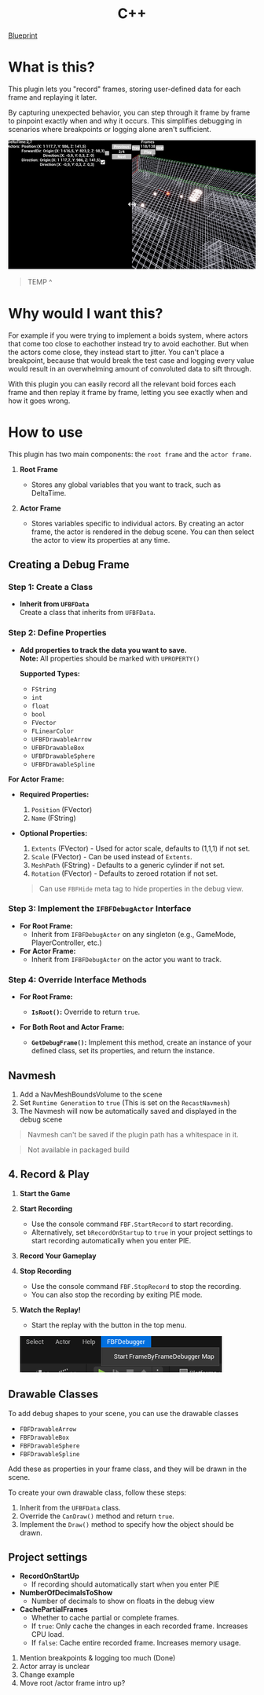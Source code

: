 <h1 style="text-align:center;">C++</h1>


[Blueprint](Blueprint.md)

# What is this?

This plugin lets you "record" frames, storing user-defined data for each frame and replaying it later. 

By capturing unexpected behavior, you can step through it frame by frame to pinpoint exactly when and why it occurs. This simplifies debugging in scenarios where breakpoints or logging alone aren't sufficient.


![FrameExample](Assets/DebugScene.png)
> TEMP ^ 

# Why would I want this?

For example if you were trying to implement a boids system, where actors that come too close to eachother instead try to avoid eachother. But when the actors come close, they instead start to jitter. You can't place a breakpoint, because that would break the test case and logging every value would result in an overwhelming amount of convoluted data to sift through.

With this plugin you can easily record all the relevant boid forces each frame and then replay it frame by frame, letting you see exactly when and how it goes wrong.

# How to use
This plugin has two main components: the `root frame` and the `actor frame`.

1. **Root Frame**
   - Stores any global variables that you want to track, such as DeltaTime.
   
2. **Actor Frame**
   - Stores variables specific to individual actors. By creating an actor frame, the actor is rendered in the debug scene. You can then select the actor to view its properties at any time.

## Creating a Debug Frame

### Step 1: Create a Class
- **Inherit from `UFBFData`**  
  Create a class that inherits from `UFBFData`.

### Step 2: Define Properties
- **Add properties to track the data you want to save.**  
  **Note:** All properties should be marked with `UPROPERTY()`
  
  **Supported Types:**
  - `FString`
  - `int`
  - `float`
  - `bool`
  - `FVector`
  - `FLinearColor`
  - `UFBFDrawableArrow`
  - `UFBFDrawableBox`
  - `UFBFDrawableSphere`
  - `UFBFDrawableSpline`

**For Actor Frame:**
- **Required Properties:**
  1. `Position` (FVector)
  2. `Name` (FString) 
- **Optional Properties:**
  1. `Extents` (FVector) - Used for actor scale, defaults to (1,1,1) if not set.
  2. `Scale` (FVector) - Can be used instead of `Extents`.
  3. `MeshPath` (FString) - Defaults to a generic cylinder if not set.
  4. `Rotation` (FVector) - Defaults to zeroed rotation if not set.

  > Can use `FBFHide` meta tag to hide properties in the debug view.

### Step 3: Implement the `IFBFDebugActor` Interface
- **For Root Frame:**
    - Inherit from `IFBFDebugActor` on any singleton (e.g., GameMode, PlayerController, etc.)
- **For Actor Frame:**
    - Inherit from `IFBFDebugActor` on the actor you want to track.

### Step 4: Override Interface Methods
- **For Root Frame:**
  - **`IsRoot()`:** Override to return `true`.
  
- **For Both Root and Actor Frame:**
  - **`GetDebugFrame()`:** Implement this method, create an instance of your defined class, set its properties, and return the instance.

## Navmesh
1. Add a NavMeshBoundsVolume to the scene
2. Set `Runtime Generation` to `true` (This is set on the `RecastNavmesh`)
3. The Navmesh will now be automatically saved and displayed in the debug scene

> Navmesh can't be saved if the plugin path has a whitespace in it.

> Not available in packaged build


## 4. Record & Play

1. **Start the Game**

2. **Start Recording**
   - Use the console command `FBF.StartRecord` to start recording.
   - Alternatively, set `bRecordOnStartup` to `true` in your project settings to start recording automatically when you enter PIE.

3. **Record Your Gameplay**

4. **Stop Recording**
   - Use the console command `FBF.StopRecord` to stop the recording.
   - You can also stop the recording by exiting PIE mode.

5. **Watch the Replay!**
   - Start the replay with the button in the top menu.

    ![FrameExample](Assets/Replay.png)

## Drawable Classes

To add debug shapes to your scene, you can use the drawable classes
- `FBFDrawableArrow`
- `FBFDrawableBox`
- `FBFDrawableSphere`
- `FBFDrawableSpline`

Add these as properties in your frame class, and they will be drawn in the scene.

To create your own drawable class, follow these steps:

1. Inherit from the `UFBFData` class.
2. Override the `CanDraw()` method and return `true`.
3. Implement the `Draw()` method to specify how the object should be drawn.

## Project settings
- **RecordOnStartUp**
    - If recording should automatically start when you enter PIE
- **NumberOfDecimalsToShow**
    - Number of decimals to show on floats in the debug view
- **CachePartialFrames**
	- Whether to cache partial or complete frames.
	- If `true`: Only cache the changes in each recorded frame. Increases CPU load.
	- If `false`: Cache entire recorded frame. Increases memory usage.



1. Mention breakpoints & logging too much (Done)
2. Actor array is unclear
3. Change example
4. Move root /actor frame intro up?